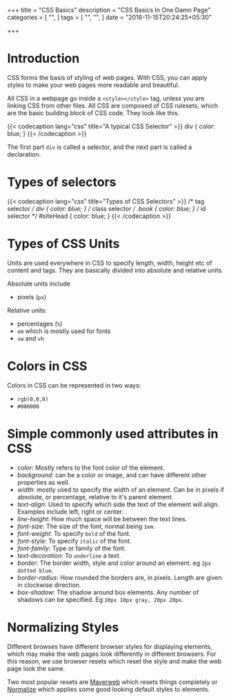 +++
title = "CSS Basics"
description = "CSS Basics In One Damn Page"
categories = [
  "",
]
tags = [
  "",
  "",
]
date = "2016-11-15T20:24:25+05:30"

+++

# Introduction

CSS forms the basis of styling of web pages. With CSS, you can apply styles to make your web pages more readable and beautiful.

All CSS in a webpage go inside a `<style></style>` tag, unless you are linking CSS from other files. All CSS are composed of CSS rulesets, which are the basic building block of CSS code. They look like this.

{{< codecaption lang="css" title="A typical CSS Selector" >}}
div {
    color: blue;
}
{{< /codecaption >}}

The first part `div` is called a selector, and the next part is called a declaration.

# Types of selectors

{{< codecaption lang="css" title="Types of CSS Selectors" >}}
/* tag selector */
div {
    color: blue;
}
/* class selector */
.book {
    color: blue;
}
/* id selector */
#siteHead {
    color: blue;
}
{{< /codecaption >}}

# Types of CSS Units

Units are used everywhere in CSS to specify length, width, height etc of content and tags. They are basically divided into absolute and relative units.

Absolute units include

* pixels (`px`)

Relative units:

* percentages (`%`)
* `em` which is mostly used for fonts
* `vw` and `vh`

# Colors in CSS

Colors in CSS can be represented in two ways:

* `rgb(0,0,0)`
* `#000000`

# Simple commonly used attributes in CSS

* _color_: Mostly refers to the font color of the element.
* _background_: can be a color or image, and can have different other properties as well.
* _width_: mostly used to specify the width of an element. Can be in pixels if absolute, or percentage, relative to it's parent element.
* _text-align_: Used to specify which side the text of the element will align. Examples include left, right or center. 
* _line-height_: How much space will be between the text lines.
* _font-size_: The size of the font, normal being `1em`.
* _font-weight_: To specify `bold` of the font.
* _font-style_: To specify `italic` of the font.
* _font-family_: Type or family of the font.
* _text-decoration_: To `underline` a text.
* _border_: The border width, style and color around an element. eg `2px dotted blue`.
* _border-radius_: How rounded the borders are, in pixels. Length are given in clockwise direction.
* _box-shadow_: The shadow around box elements. Any number of shadows can be specified. Eg `10px 10px gray, 20px 20px`.

# Normalizing Styles

Different browses have different browser styles for displaying elements, which may make the web pages look differently in different browsers. For this reason, we use browser resets which reset the style and make the web page look the same. 

Two most popular resets are [Mayerweb](http://meyerweb.com/eric/tools/css/reset/) which resets things completely or [Normalize](https://github.com/necolas/normalize.css/) which applies some good looking default styles to elements.